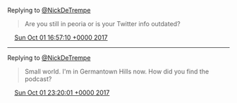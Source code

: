 Replying to [@NickDeTrempe](https://twitter.com/NickDeTrempe/status/914335972631949312)

> Are you still in peoria or is your Twitter info outdated?

<img src="../../media/tweet.ico" width="12" /> [Sun Oct 01 16:57:10 +0000 2017](https://twitter.com/timwasson/status/914534667822526466)

----

Replying to [@NickDeTrempe](https://twitter.com/NickDeTrempe/status/914607630995378181)

> Small world\. I'm in Germantown Hills now\. How did you find the podcast?

<img src="../../media/tweet.ico" width="12" /> [Sun Oct 01 23:20:01 +0000 2017](https://twitter.com/timwasson/status/914631013577498624)